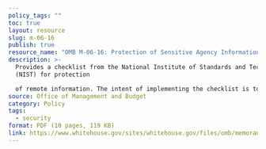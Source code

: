 ```yaml
---
policy_tags: ""
toc: true
layout: resource
slug: m-06-16
publish: true
resource_name: "OMB M-06-16: Protection of Sensitive Agency Information"
description: >-
  Provides a checklist from the National Institute of Standards and Technology
  (NIST) for protection

  of remote information. The intent of implementing the checklist is to compensate for the lack of physical security controls when information is removed from, or accessed from outside the agency location. Dated June 23, 2006. 
source: Office of Management and Budget
category: Policy
tags:
  - security
format: PDF (10 pages, 119 KB)
link: https://www.whitehouse.gov/sites/whitehouse.gov/files/omb/memoranda/2006/m06-16.pdf
---
```

